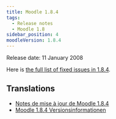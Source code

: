 ```yaml
---
title: Moodle 1.8.4
tags:
  - Release notes
  - Moodle 1.8
sidebar_position: 4
moodleVersion: 1.8.4
---
```

Release date: 11 January 2008

Here is [the full list of fixed issues in 1.8.4](http://tracker.moodle.org/secure/ReleaseNote.jspa?version=10242&styleName=Html&projectId=10011).

## Translations

- [Notes de mise à jour de Moodle 1.8.4](https://docs.moodle.org/fr/Notes_de_mise_à_jour_de_Moodle_1.8.4)
- [Moodle 1.8.4 Versionsinformationen](https://docs.moodle.org/de/Moodle_1.8.4_Versionsinformationen)
